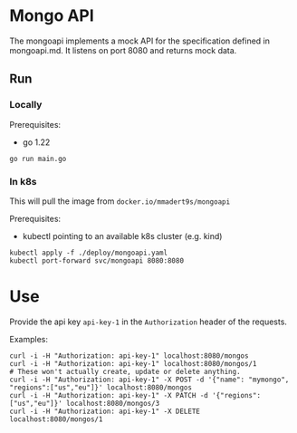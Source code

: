 # Mongo API

The mongoapi implements a mock API for the specification defined in mongoapi.md.
It listens on port 8080 and returns mock data.

## Run

### Locally

Prerequisites:
- go 1.22

```
go run main.go
```

### In k8s

This will pull the image from `docker.io/mmadert9s/mongoapi`

Prerequisites:
- kubectl pointing to an available k8s cluster (e.g. kind)

```
kubectl apply -f ./deploy/mongoapi.yaml
kubectl port-forward svc/mongoapi 8080:8080
```

# Use

Provide the api key `api-key-1` in the `Authorization` header of the requests.

Examples:
```
curl -i -H "Authorization: api-key-1" localhost:8080/mongos
curl -i -H "Authorization: api-key-1" localhost:8080/mongos/1
# These won't actually create, update or delete anything.
curl -i -H "Authorization: api-key-1" -X POST -d '{"name": "mymongo", "regions":["us","eu"]}' localhost:8080/mongos
curl -i -H "Authorization: api-key-1" -X PATCH -d '{"regions":["us","eu"]}' localhost:8080/mongos/3
curl -i -H "Authorization: api-key-1" -X DELETE localhost:8080/mongos/1
```
